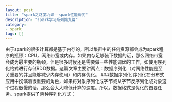 ```yaml
---
layout: post
title: "spark之路第九课——spark性能调优"
description: "spark学习系列第九篇"
category: 
- spark
tags: []
---
```


由于spark的很多计算都是基于内存的，所以集群中的任何资源都会成为spark程序的瓶颈：CPU，网络带宽或内存。如果内存足够装下数据的话，那么网络带宽会成为最主要的瓶颈，但是很多时候还是需要做一些性能调优的工作，如使用序列化格式进行存储RDD数据。这篇文章主要讲两点：数据序列化（对网络性能是至关重要的并且能够减少内存使用）和内存优化。
###数据序列化
序列化在分布式应用中扮演着很重要的角色，如果将对象序列化成字节或从字节反序列化成对象这个过程很慢的话，那么会大大降低计算的速度。所以，数据格式是优化的首要任务。spark提供了两种序列化方式：
